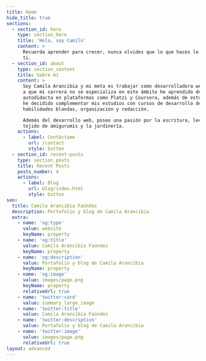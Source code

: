 ```yaml
---
title: Home
hide_title: true
sections:
  - section_id: hero
    type: section_hero
    title: 'Hola, soy Camilú'
    content: >
      Recuerda aprender para crecer, nunca olvides que lo que haces lo haces por
      ti.
  - section_id: about
    type: section_content
    title: Sobre mí
    content: >
      Soy Camila Arancibia y mi meta es trabajar como desarrolladora web. Debido
      a que mi carrera no se especializa en este ámbito he aprendido de forma
      autodidacta en plataformas como Platzi y Coursera, además de esto también
      he decidido complementar mis estudios con cursos de desarrollo de
      habilidades blandas, organización y redacción.

      Además del desarrollo web, poseo una pasión por la escritura, lectura,
      tejido de amigurumis y la jardinería.
    actions:
      - label: Contáctame
        url: /contact
        style: button
  - section_id: recent-posts
    type: section_posts
    title: Recent Posts
    posts_number: 4
    actions:
      - label: Blog
        url: blog/index.html
        style: button
seo:
  title: Camila Arancibia Faúndez
  description: Portafolio y blog de Camila Arancibia
  extra:
    - name: 'og:type'
      value: website
      keyName: property
    - name: 'og:title'
      value: Camila Arancibia Faúndez
      keyName: property
    - name: 'og:description'
      value: Portafolio y blog de Camila Arancibia
      keyName: property
    - name: 'og:image'
      value: images/page.png
      keyName: property
      relativeUrl: true
    - name: 'twitter:card'
      value: summary_large_image
    - name: 'twitter:title'
      value: Camila Arancibia Faúndez
    - name: 'twitter:description'
      value: Portafolio y blog de Camila Arancibia
    - name: 'twitter:image'
      value: images/page.png
      relativeUrl: true
layout: advanced
---
```


